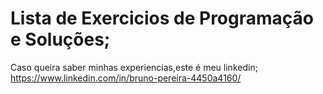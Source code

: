 # Lista de Exercicios de Programação e Soluções;

Caso queira saber minhas experiencias,este é meu linkedin;
https://www.linkedin.com/in/bruno-pereira-4450a4160/
